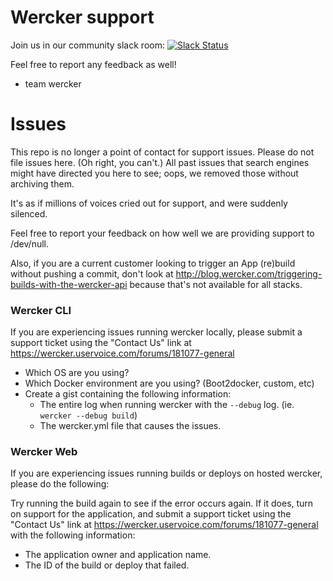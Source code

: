 Wercker support
===============

Join us in our community slack room: [![Slack Status](http://werckerpublicslack.herokuapp.com/badge.svg)](http://slack.wercker.com)

Feel free to report any feedback as well!

- team wercker

Issues
======

This repo is no longer a point of contact for support issues.
Please do not file issues here.  (Oh right, you can't.)
All past issues that search engines might have directed you here to see; oops, we removed those without archiving them.

It's as if millions of voices cried out for support, and were suddenly silenced.

Feel free to report your feedback on how well we are providing support to /dev/null.

Also, if you are a current customer looking to trigger an App (re)build without pushing a commit, don't look at http://blog.wercker.com/triggering-builds-with-the-wercker-api because that's not available for all stacks.

### Wercker CLI

If you are experiencing issues running wercker locally, please submit a support ticket using the "Contact Us" link at https://wercker.uservoice.com/forums/181077-general

- Which OS are you using?
- Which Docker environment are you using? (Boot2docker, custom, etc)
- Create a gist containing the following information:
  - The entire log when running wercker with the `--debug` log. (ie. `wercker --debug build`)
  - The wercker.yml file that causes the issues.

### Wercker Web

If you are experiencing issues running builds or deploys on hosted wercker,
please do the following:

Try running the build again to see if the error occurs again. If it does, turn
on support for the application, and submit a support ticket using the "Contact Us" link at https://wercker.uservoice.com/forums/181077-general with the following information:

- The application owner and application name.
- The ID of the build or deploy that failed.
